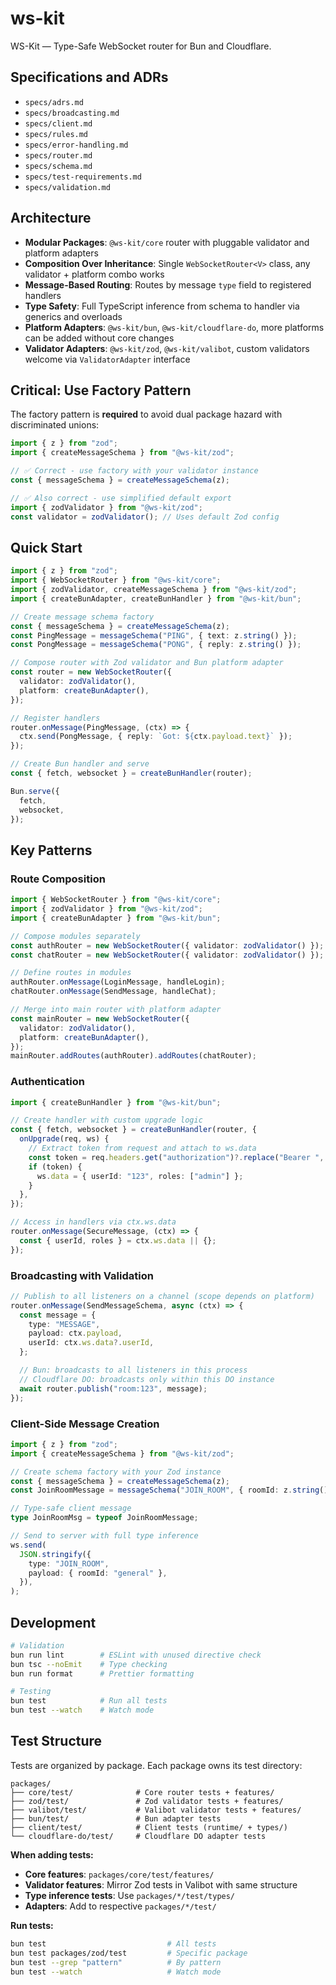 # ws-kit

WS-Kit — Type-Safe WebSocket router for Bun and Cloudflare.

## Specifications and ADRs

- `specs/adrs.md`
- `specs/broadcasting.md`
- `specs/client.md`
- `specs/rules.md`
- `specs/error-handling.md`
- `specs/router.md`
- `specs/schema.md`
- `specs/test-requirements.md`
- `specs/validation.md`

## Architecture

- **Modular Packages**: `@ws-kit/core` router with pluggable validator and platform adapters
- **Composition Over Inheritance**: Single `WebSocketRouter<V>` class, any validator + platform combo works
- **Message-Based Routing**: Routes by message `type` field to registered handlers
- **Type Safety**: Full TypeScript inference from schema to handler via generics and overloads
- **Platform Adapters**: `@ws-kit/bun`, `@ws-kit/cloudflare-do`, more platforms can be added without core changes
- **Validator Adapters**: `@ws-kit/zod`, `@ws-kit/valibot`, custom validators welcome via `ValidatorAdapter` interface

## Critical: Use Factory Pattern

The factory pattern is **required** to avoid dual package hazard with discriminated unions:

```typescript
import { z } from "zod";
import { createMessageSchema } from "@ws-kit/zod";

// ✅ Correct - use factory with your validator instance
const { messageSchema } = createMessageSchema(z);

// ✅ Also correct - use simplified default export
import { zodValidator } from "@ws-kit/zod";
const validator = zodValidator(); // Uses default Zod config
```

## Quick Start

```typescript
import { z } from "zod";
import { WebSocketRouter } from "@ws-kit/core";
import { zodValidator, createMessageSchema } from "@ws-kit/zod";
import { createBunAdapter, createBunHandler } from "@ws-kit/bun";

// Create message schema factory
const { messageSchema } = createMessageSchema(z);
const PingMessage = messageSchema("PING", { text: z.string() });
const PongMessage = messageSchema("PONG", { reply: z.string() });

// Compose router with Zod validator and Bun platform adapter
const router = new WebSocketRouter({
  validator: zodValidator(),
  platform: createBunAdapter(),
});

// Register handlers
router.onMessage(PingMessage, (ctx) => {
  ctx.send(PongMessage, { reply: `Got: ${ctx.payload.text}` });
});

// Create Bun handler and serve
const { fetch, websocket } = createBunHandler(router);

Bun.serve({
  fetch,
  websocket,
});
```

## Key Patterns

### Route Composition

```typescript
import { WebSocketRouter } from "@ws-kit/core";
import { zodValidator } from "@ws-kit/zod";
import { createBunAdapter } from "@ws-kit/bun";

// Compose modules separately
const authRouter = new WebSocketRouter({ validator: zodValidator() });
const chatRouter = new WebSocketRouter({ validator: zodValidator() });

// Define routes in modules
authRouter.onMessage(LoginMessage, handleLogin);
chatRouter.onMessage(SendMessage, handleChat);

// Merge into main router with platform adapter
const mainRouter = new WebSocketRouter({
  validator: zodValidator(),
  platform: createBunAdapter(),
});
mainRouter.addRoutes(authRouter).addRoutes(chatRouter);
```

### Authentication

```typescript
import { createBunHandler } from "@ws-kit/bun";

// Create handler with custom upgrade logic
const { fetch, websocket } = createBunHandler(router, {
  onUpgrade(req, ws) {
    // Extract token from request and attach to ws.data
    const token = req.headers.get("authorization")?.replace("Bearer ", "");
    if (token) {
      ws.data = { userId: "123", roles: ["admin"] };
    }
  },
});

// Access in handlers via ctx.ws.data
router.onMessage(SecureMessage, (ctx) => {
  const { userId, roles } = ctx.ws.data || {};
});
```

### Broadcasting with Validation

```typescript
// Publish to all listeners on a channel (scope depends on platform)
router.onMessage(SendMessageSchema, async (ctx) => {
  const message = {
    type: "MESSAGE",
    payload: ctx.payload,
    userId: ctx.ws.data?.userId,
  };

  // Bun: broadcasts to all listeners in this process
  // Cloudflare DO: broadcasts only within this DO instance
  await router.publish("room:123", message);
});
```

### Client-Side Message Creation

```typescript
import { z } from "zod";
import { createMessageSchema } from "@ws-kit/zod";

// Create schema factory with your Zod instance
const { messageSchema } = createMessageSchema(z);
const JoinRoomMessage = messageSchema("JOIN_ROOM", { roomId: z.string() });

// Type-safe client message
type JoinRoomMsg = typeof JoinRoomMessage;

// Send to server with full type inference
ws.send(
  JSON.stringify({
    type: "JOIN_ROOM",
    payload: { roomId: "general" },
  }),
);
```

## Development

```bash
# Validation
bun run lint        # ESLint with unused directive check
bun tsc --noEmit    # Type checking
bun run format      # Prettier formatting

# Testing
bun test            # Run all tests
bun test --watch    # Watch mode
```

## Test Structure

Tests are organized by package. Each package owns its test directory:

```
packages/
├── core/test/              # Core router tests + features/
├── zod/test/               # Zod validator tests + features/
├── valibot/test/           # Valibot validator tests + features/
├── bun/test/               # Bun adapter tests
├── client/test/            # Client tests (runtime/ + types/)
└── cloudflare-do/test/     # Cloudflare DO adapter tests
```

**When adding tests:**

- **Core features**: `packages/core/test/features/`
- **Validator features**: Mirror Zod tests in Valibot with same structure
- **Type inference tests**: Use `packages/*/test/types/`
- **Adapters**: Add to respective `packages/*/test/`

**Run tests:**

```bash
bun test                           # All tests
bun test packages/zod/test         # Specific package
bun test --grep "pattern"          # By pattern
bun test --watch                   # Watch mode
```
